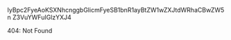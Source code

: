IyBpc2FyeAoKSXNhcnggbGlicmFyeSB1bnR1ayBtZW1wZXJtdWRhaCBwZW5n
Z3VuYWFuIGlzYXJ4

<!-- START GLOBAL CORPORATION -->
404: Not Found
<!-- END GLOBAL CORPORATION -->
